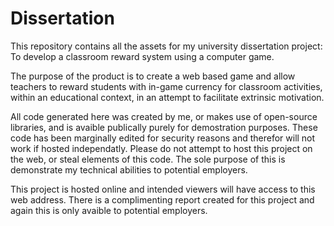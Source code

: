 # Dissertation

This repository contains all the assets for my university dissertation project: To develop a classroom reward system using a computer game.

The purpose of the product is to create a web based game and allow teachers to reward students with in-game currency for classroom activities, within an educational context, in an attempt to facilitate extrinsic motivation.

All code generated here was created by me, or makes use of open-source libraries, and is avaible publically purely for demostration purposes. These code has been marginally edited for security reasons and therefor will not work if hosted independatly. Please do not attempt to host this project on the web, or steal elements of this code. The sole purpose of this is demonstrate my technical abilities to potential employers. 

This project is hosted online and intended viewers will have access to this web address. There is a complimenting report created for this project and again this is only avaible to potential employers.
